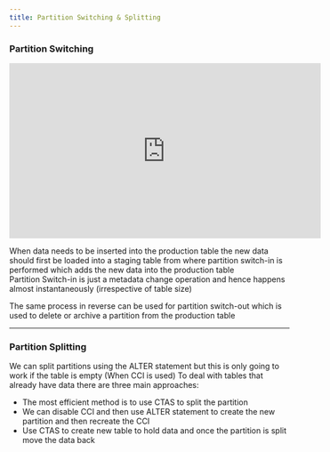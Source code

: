 ```yaml
---
title: Partition Switching & Splitting
---
```


### Partition Switching

<iframe width="560" height="315" src="https://www.youtube.com/embed/4SQouxsR7DQ" title="YouTube video player" frameborder="0" allow="accelerometer; autoplay; clipboard-write; encrypted-media; gyroscope; picture-in-picture" allowfullscreen></iframe>

When data needs to be inserted into the production table the new data should first be loaded into a staging table from where partition switch-in is performed which adds the new data into the production table  
Partition Switch-in is just a metadata change operation and hence happens almost instantaneously (irrespective of table size)

The same process in reverse can be used for partition switch-out which is used to delete or archive a partition from the production table

---

### Partition Splitting

We can split partitions using the ALTER statement but this is only going to work if the table is empty (When CCI is used)
To deal with tables that already have data there are three main approaches:

* The most efficient method is to use CTAS to split the partition
* We can disable CCI and then use ALTER statement to create the new partition and then recreate the CCI
* Use CTAS to create new table to hold data and once the partition is split move the data back